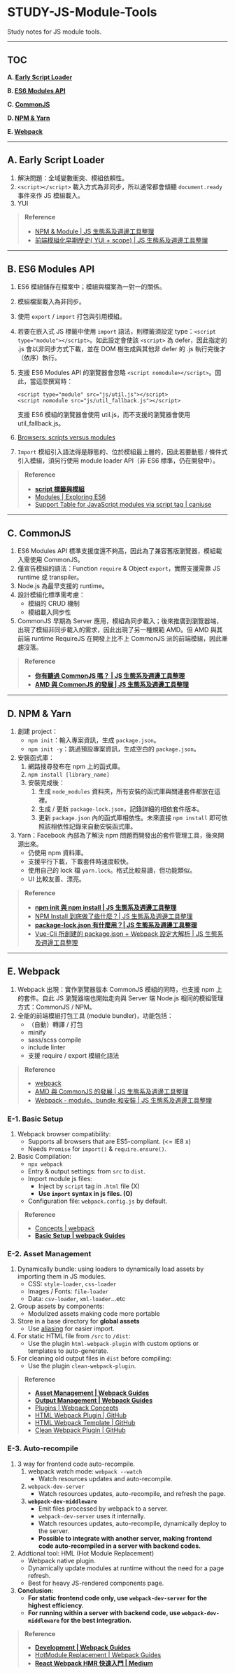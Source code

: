 # STUDY-JS-Module-Tools
Study notes for JS module tools.

---

## TOC
**A. [Early Script Loader](https://github.com/nizniz187/STUDY-JS-Module-Tools#a-early-script-loader)**
    
**B. [ES6 Modules API](https://github.com/nizniz187/STUDY-JS-Module-Tools#b-es6-modules-api)**
    
**C. [CommonJS](https://github.com/nizniz187/STUDY-JS-Module-Tools#c-commonjs)**
    
**D. [NPM & Yarn](https://github.com/nizniz187/STUDY-JS-Module-Tools#d-npm--yarn)**
    
**E. [Webpack](https://github.com/nizniz187/STUDY-JS-Module-Tools#e-webpack)**
    

---

## A. Early Script Loader
1. 解決問題：全域變數衝突、模組依賴性。
1. `<script></script>` 載入方式為非同步，所以通常都會傾聽 `document.ready` 事件來作 JS 模組載入。
1. YUI

> **Reference**
> - [NPM & Module | JS 生態系及週邊工具整理](https://ithelp.ithome.com.tw/articles/10191478)
> - [前端模組化早期歷史( YUI + scope) | JS 生態系及週邊工具整理](https://ithelp.ithome.com.tw/articles/10191198)

---

## B. ES6 Modules API
1. ES6 模組儲存在檔案中；模組與檔案為一對一的關係。
1. 模組檔案載入為非同步。
1. 使用 `export` / `import` 打包與引用模組。
1. 若要在嵌入式 JS 標籤中使用 `import` 語法，則標籤須設定 type：`<script type="module"></script>`。如此設定會使該 `<script>` 為 defer，因此指定的 .js 會以非同步方式下載，並在 DOM 樹生成與其他非 defer 的 .js 執行完後才（依序）執行。
1. 支援 ES6 Modules API 的瀏覽器會忽略 `<script nomodule></script>`。因此，當這麼撰寫時：
    
    ```
    <script type="module" src="js/util.js"></script>
    <script nomodule src="js/util_fallback.js"></script>
    ```
    支援 ES6 模組的瀏覽器會使用 util.js，而不支援的瀏覽器會使用 util_fallback.js。
1. [Browsers: scripts versus modules](http://exploringjs.com/es6/ch_modules.html#_browsers-scripts-versus-modules)
1. `Import` 模組引入語法得是靜態的、位於模組最上層的，因此若要動態 / 條件式引入模組，須另行使用 module loader API（非 ES6 標準，仍在開發中）。

> **Reference**
> - **[script 標籤與模組](https://openhome.cc/Gossip/ECMAScript/ScriptModule.html)**
> - [Modules | Exploring ES6](http://exploringjs.com/es6/index.html#toc_ch_modules)
> - [Support Table for JavaScript modules via script tag | caniuse](https://caniuse.com/#feat=es6-module)

---

## C. CommonJS
1. ES6 Modules API 標準支援度還不夠高，因此為了兼容舊版瀏覽器，模組載入需使用 CommonJS。
1. 僅宣告模組的語法：Function `require` & Object `export`，實際支援需靠 JS runtime 或 transpiler。
1. Node.js 為最早支援的 runtime。
1. 設計模組化標準需考慮：
    - 模組的 CRUD 機制
    - 模組載入同步性
1. CommonJS 早期為 Server 應用，模組為同步載入；後來推廣到瀏覽器端，出現了模組非同步載入的需求，因此出現了另一種規範 AMD。但 AMD 與其前端 runtime RequireJS 在開發上比不上 CommonJS 派的前端模組，因此漸趨沒落。

> **Reference**
> - **[你有聽過 CommonJS 嗎？ | JS 生態系及週邊工具整理](https://ithelp.ithome.com.tw/articles/10191478)**
> - **[AMD 與 CommonJS 的發展 | JS 生態系及週邊工具整理](https://ithelp.ithome.com.tw/articles/10191574)**

---

## D. NPM & Yarn
1. 創建 project：
    - `npm init`：輸入專案資訊，生成 `package.json`。
    - `npm init -y`：跳過預設專案資訊，生成空白的 `package.json`。
1. 安裝函式庫：
    1. 網路搜尋發布在 npm 上的函式庫。
    1. `npm install [library_name]`
    1. 安裝完成後：
        1. 生成 `node_modules` 資料夾，所有安裝的函式庫與關連套件都放在這裡。
        1. 生成 / 更新 `package-lock.json`，記錄詳細的相依套件版本。
        1. 更新 `package.json` 內的函式庫相依性。未來直接 `npm install` 即可依照該相依性記錄來自動安裝函式庫。
1. Yarn：Facebook 內部為了解決 npm 問題而開發出的套件管理工具，後來開源出來。
    - 仍使用 npm 資料庫。
    - 支援平行下載，下載套件時速度較快。
    - 使用自己的 lock 檔 `yarn.lock`。格式比較易讀，但功能類似。
    - UI 比較友善、漂亮。

> **Reference**
> - **[npm init 與 npm install | JS 生態系及週邊工具整理](https://ithelp.ithome.com.tw/articles/10191682)**
> - [NPM Install 到底做了些什麼？| JS 生態系及週邊工具整理](https://ithelp.ithome.com.tw/articles/10191783)
> - **[package-lock.json 有什麼用？| JS 生態系及週邊工具整理](https://ithelp.ithome.com.tw/articles/10191888)**
> - [Vue-Cli 所創建的 package.json + Webpack 設定大解析 | JS 生態系及週邊工具整理](https://ithelp.ithome.com.tw/articles/10192120)

---

## E. Webpack
1. Webpack 出現：實作瀏覽器版本 CommonJS 模組的同時，也支援 npm 上的套件。自此 JS 瀏覽器端也開始走向與 Server 端 Node.js 相同的模組管理方式：CommonJS / NPM。
1. 全能的前端模組打包工具 (module bundler)，功能包括：
    - （自動）轉譯 / 打包
    - minify
    - sass/scss compile
    - include linter
    - 支援 require / export 模組化語法
    
> **Reference**
> - [webpack](https://webpack.js.org/)
> - [AMD 與 CommonJS 的發展 | JS 生態系及週邊工具整理](https://ithelp.ithome.com.tw/articles/10191574)
> - [Webpack - module、bundle 和安裝 | JS 生態系及週邊工具整理](https://ithelp.ithome.com.tw/articles/10192845)

### E-1. Basic Setup
1. Webpack browser compatibility:
    - Supports all browsers that are ES5-compliant. (<= IE8 x)
    - Needs `Promise` for `import()` & `require.ensure()`.
1. Basic Compilation:
    - `npx webpack`
    - Entry & output settings: from `src` to `dist`.
    - Import module js files: 
        - Inject by `script` tag in `.html` file (X)
        - **Use `import` syntax in js files. (O)**
    - Configuration file: `webpack.config.js` by default.

> **Reference**
> - [Concepts | webpack](https://webpack.js.org/concepts)
> - **[Basic Setup | webpack Guides](https://webpack.js.org/guides/getting-started)**

### E-2. Asset Management
1. Dynamically bundle: using loaders to dynamically load assets by importing them in JS modules.
    - CSS: `style-loader`, `css-loader`
    - Images / Fonts: `file-loader`
    - Data: `csv-loader`, `xml-loader`...etc
1. Group assets by components:
    - Modulized assets making code more portable
1. Store in a base directory for **global assets**
    - Use [aliasing](https://webpack.js.org/configuration/resolve#resolvealias) for easier import.
1. For static HTML file from `/src` to `/dist`:
    - Use the plugin `html-webpack-plugin` with custom options or templates to auto-generate.
1. For cleaning old output files in `dist` before compiling:
    - Use the plugin `clean-webpack-plugin`.

> **Reference**
> - **[Asset Management | Webpack Guides](https://webpack.js.org/guides/asset-management)**
> - **[Output Management | Webpack Guides](https://webpack.js.org/guides/output-management/)**
> - [Plugins | Webpack Concepts](https://webpack.js.org/concepts#plugins)
> - [HTML Webpack Plugin | GitHub](https://github.com/jantimon/html-webpack-plugin)
> - [HTML Webpack Template | GitHub](https://github.com/jaketrent/html-webpack-template)
> - [Clean Webpack Plugin | GitHub](https://github.com/johnagan/clean-webpack-plugin)

### E-3. Auto-recompile
1. 3 way for frontend code auto-recompile.
    1. webpack watch mode: `webpack --watch`
        - Watch resources updates and auto-recompile.
    1. `webpack-dev-server`
        - Watch resources updates, auto-recompile, and refresh the page.
    1. **`webpack-dev-middleware`**
        - Emit files processed by webpack to a server.
        - `webpack-dev-server` uses it internally.
        - Watch resources updates, auto-recompile, dynamically deploy to the server.
        - **Possible to integrate with another server, making frontend code auto-recompiled in a server with backend codes.**
1. Addtional tool: HML (Hot Module Replacement)
    - Webpack native plugin.
    - Dynamically update modules at runtime without the need for a page refresh.
    - Best for heavy JS-rendered components page.
1. **Conclusion:**
    - **For static frontend code only, use `webpack-dev-server` for the highest efficiency.**
    - **For running within a server with backend code, use `webpack-dev-middleware` for the best integration.**

> **Reference**
> - **[Development | Webpack Guides](https://webpack.js.org/guides/development)**
> - [HotModule Replacement | Webpack Guides](https://webpack.js.org/guides/hot-module-replacement)
> - **[React Webpack HMR 快速入門 | Medium](https://medium.com/finn-programming-life/react-webpack-hmr-example-7a4e462fb7f)**
